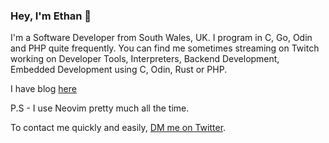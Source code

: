 ### Hey, I'm Ethan 👋

I'm a Software Developer from South Wales, UK. I program in C, Go, Odin and PHP quite frequently. You can find me sometimes streaming on Twitch working on Developer Tools, Interpreters, Backend Development, Embedded Development using C, Odin, Rust or PHP.

I have blog [here](https://www.epmor.app/)


P.S - I use Neovim pretty much all the time.

To contact me quickly and easily, [DM me on Twitter](https://twitter.com/glassofethanol).
